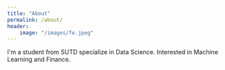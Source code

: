 ```yaml
---
title: "About"
permalink: /about/
header:
    image: "/images/fe.jpeg"
---
```


I'm a student from SUTD specialize in Data Science.
Interested in Machine Learning and Finance.
